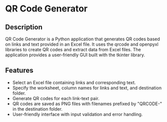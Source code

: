 # QR Code Generator

## Description

QR Code Generator is a Python application that generates QR codes based on links and text provided in an Excel file. It uses the qrcode and openpyxl libraries to create QR codes and extract data from Excel files. The application provides a user-friendly GUI built with the tkinter library.

## Features

- Select an Excel file containing links and corresponding text.
- Specify the worksheet, column names for links and text, and destination folder.
- Generate QR codes for each link-text pair.
- QR codes are saved as PNG files with filenames prefixed by "QRCODE-" in the destination folder.
- User-friendly interface with input validation and error handling.

